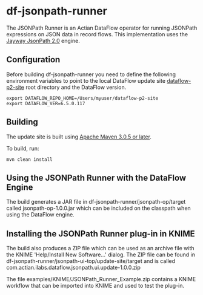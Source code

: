 # df-jsonpath-runner

The JSONPath Runner is an Actian DataFlow operator for running JSONPath expressions on JSON data in record flows.  This implementation uses the [Jayway JsonPath 2.0](https://github.com/jayway/JsonPath) engine.

## Configuration

Before building df-jsonpath-runner you need to define the following environment variables to point to the local DataFlow update site [dataflow-p2-site](https://github.com/ActianCorp/dataflow-p2-site) root directory and the DataFlow version.

    export DATAFLOW_REPO_HOME=/Users/myuser/dataflow-p2-site
    export DATAFLOW_VER=6.5.0.117

## Building

The update site is built using [Apache Maven 3.0.5 or later](http://maven.apache.org/).

To build, run:

    mvn clean install

## Using the JSONPath Runner with the DataFlow Engine

The build generates a JAR file in df-jsonpath-runner/jsonpath-op/target called jsonpath-op-1.0.0.jar which can be included on the classpath when using the DataFlow engine.

## Installing the JSONPath Runner plug-in in KNIME

The build also produces a ZIP file which can be used as an archive file with the KNIME 'Help/Install New Software...' dialog.
The ZIP file can be found in df-jsonpath-runner/jsonpath-ui-top/update-site/target and is called com.actian.ilabs.dataflow.jsonpath.ui.update-1.0.0.zip

The file examples/KNIME/JSONPath_Runner_Example.zip contains a KNIME workflow that can be imported into KNIME and used to test the plug-in.



